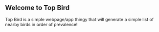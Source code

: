 ## Welcome to Top Bird

Top Bird is a simple webpage/app thingy that will generate a simple list of nearby birds in order of prevalence!
